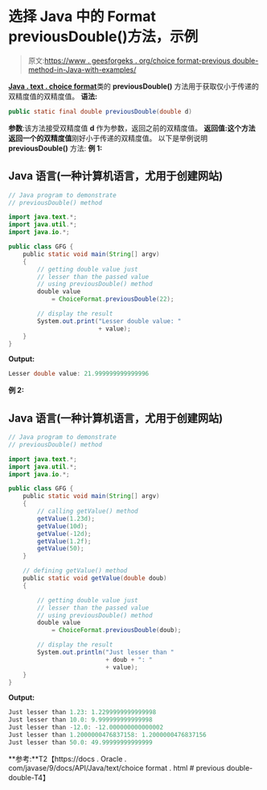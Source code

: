 # 选择 Java 中的 Format previousDouble()方法，示例

> 原文:[https://www . geesforgeks . org/choice format-previous double-method-in-Java-with-examples/](https://www.geeksforgeeks.org/choiceformat-previousdouble-method-in-java-with-examples/)

[**Java . text . choice format**](https://www.geeksforgeeks.org/tag/java-choiceformat/)类的 **previousDouble()** 方法用于获取仅小于传递的双精度值的双精度值。
**语法:**

```java
public static final double previousDouble(double d)
```

**参数**:该方法接受双精度值 **d** 作为参数，返回之前的双精度值。
**返回值:**这个方法返回一个**的双精度值**刚好小于传递的双精度值。
以下是举例说明 **previousDouble()** 方法:
**例 1:**

## Java 语言(一种计算机语言，尤用于创建网站)

```java
// Java program to demonstrate
// previousDouble() method

import java.text.*;
import java.util.*;
import java.io.*;

public class GFG {
    public static void main(String[] argv)
    {
        // getting double value just
        // lesser than the passed value
        // using previousDouble() method
        double value
            = ChoiceFormat.previousDouble(22);

        // display the result
        System.out.print("Lesser double value: "
                         + value);
    }
}
```

**Output:** 

```java
Lesser double value: 21.999999999999996
```

**例 2:**

## Java 语言(一种计算机语言，尤用于创建网站)

```java
// Java program to demonstrate
// previousDouble() method

import java.text.*;
import java.util.*;
import java.io.*;

public class GFG {
    public static void main(String[] argv)
    {
        // calling getValue() method
        getValue(1.23d);
        getValue(10d);
        getValue(-12d);
        getValue(1.2f);
        getValue(50);
    }

    // defining getValue() method
    public static void getValue(double doub)
    {

        // getting double value just
        // lesser than the passed value
        // using previousDouble() method
        double value
            = ChoiceFormat.previousDouble(doub);

        // display the result
        System.out.println("Just lesser than "
                           + doub + ": "
                           + value);
    }
}
```

**Output:** 

```java
Just lesser than 1.23: 1.2299999999999998
Just lesser than 10.0: 9.999999999999998
Just lesser than -12.0: -12.000000000000002
Just lesser than 1.2000000476837158: 1.2000000476837156
Just lesser than 50.0: 49.99999999999999
```

**参考:**T2【https://docs . Oracle . com/javase/9/docs/API/Java/text/choice format . html # previous double-double-T4】